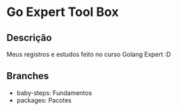 # Go Expert Tool Box
## Descrição
Meus registros e estudos feito no curso Golang Expert :D
## Branches
- baby-steps: Fundamentos
- packages: Pacotes
